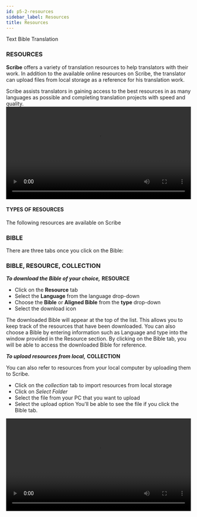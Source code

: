 ```yaml
---
id: p5-2-resources
sidebar_label: Resources
title: Resources
---
```


Text Bible Translation
### RESOURCES ###
**Scribe** offers a variety of translation resources to help translators with their work. In addition to the available online resources on Scribe, the translator can upload files from local storage as a reference for his translation work.

Scribe assists translators in gaining access to the best resources in as many languages as possible and completing translation projects with speed and quality.
<video controls src="/0.5.3/import-resources.mov" width="100%" type="video/mov"/>


#### TYPES OF RESOURCES ####

The following resources are available on Scribe

<h3>BIBLE</h3>

There are three tabs once you click on the Bible:

### BIBLE, RESOURCE, COLLECTION ###

**<i>To download the Bible of your choice,</i>**  **RESOURCE**
- Click on the **Resource** tab
- Select the **Language** from the language drop-down
- Choose the **Bible** or **Aligned Bible** from the **type** drop-down
- Select the download icon

The downloaded Bible will appear at the top of the list. This allows you to keep track of the resources that have been downloaded.
You can also choose a Bible by entering information such as Language and type into the window provided in the Resource section.
By clicking on the Bible tab, you will be able to access the downloaded Bible for reference.     

**<i>To upload resources from local,</i>**  **COLLECTION**

You can also refer to resources from your local computer by uploading them to Scribe.
- Click on the *collection* tab to import resources from local storage
- Click on *Select Folder*
- Select the file from your PC that you want to upload
- Select the upload option
You'll be able to see the file if you click the Bible tab.
<video controls src="/0.5.3/import-resources-bible.mov" width="100%" type="video/mov"/>

### To download the other reference Resources
Following resources can be used both **online** and **offline**: **Translation Notes, Translation Words, Translation Questions, Translation Academy and OBS resources** 

**Users can access these resources online by simply clicking on them. However, it's important to note that for online usage, an internet connection is required throughout the resource's usage**.

#### Steps for downloading Resources
- Hover over the Translation Notes resources for the desired language	
- On the right-hand side, click the download icon <img src="/0.5.3/download.png"  width="30px" alt="download"/>
- The chosen resource will be downloaded, and a message saying **Resource download finished** will appear at the bottom left 	
- The downloaded resource will appear at the top of the resource list under **Downloaded Resources**
- In the Downloaded Resources there is a **refresh icon** <img src="/0.5.3/refreshbutton.png"  width="30px" alt="refresh"/> that allows you to check for updates	
- If updates are available, the resource will be updated to the most recent version	
- If no updates are available, a pop-up message will appear stating No updates available
- Click the **Trash bin** icon to remove unused resources <img src="/0.5.3/trashbin.png"  width="30px" alt="trashbin"/>

Note: Bible Translation Words list and OBS Translation Words List can be used **Online only**(Refer Translotion Word List). 
<video controls src="/0.5.3/download-resources-cmn.mov" width="100%" type="video/mov"/>



### TRANSLATION NOTES ###

Scribe currently supports Translation Notes in different languages.
<video controls src="/0.5.3/import-resources-trans-notes.mov" width="100%" type="video/mov"/>

### TRANSLATION WORDS LIST ###
This section offers a list of key biblical terms.
#### Steps to refer Translation Words List
- Open the project and, within the editor pane, click on the new layout icon
- In the new column, click on the **resource selector**
- This action will open the Resource page
- From there, select the Translation Word List for the language you need
- The chosen resource will then appear in the reference column
<video controls src="/0.5.3/import-resources-transwordlist.mov" width="100%" type="video/mov"/>

### TRANSLATION WORDS ###

The list of translation words is divided into three categories:

**KT-Key Terms** - This list includes a number of important words from the Bible, along with definitions, translation suggestions, Bible references, and word data.

**Names** - This list contains facts, Bible references, examples from Bible stories, and word data about people in the Bible.

**Other** – This is a list of additional Bible terms. The definition, Bible references, and word data are all included in the list.

<video controls src="/0.5.3/import-resources-transwords.mov" width="100%" type="video/mov"/>

### TRANSLATION QUESTION ###

This resource category contains questions that are designed to help translators in analyzing and understanding specific Bible books.
<img src="/0.5.3/Translationques.PNG"  width="1000px" alt="file menu"/>

### TRANSLATION ACADEMY ###

Translation Academy is a resource for Bible translation information and instruction for translators.
<img src="/0.5.3/transacademy.PNG"  width="1000px" alt="file menu"/>

<!-- ##
To import a resource, follow the steps below.
<video controls src="/0.5.3/importresourcesep.mov" width="100%" type="video/mov"/> -->
###
###
### OPEN BIBLE STORIES (OBS) ###

Open Bible Stories is a collection of key Bible stories available for translation in easy-to-understand text.

There are three tabs once you click on the Open Bible Stories

#### OBS, RESOURCE, COLLECTION 

**<i>To download the Bible story of your choice,</i>** **RESOURCE**

- Click on the *Resource* tab
- Choose the story you want to download
- Select the download icon

The downloaded Bible story will appear at the top of the list. This allows you to keep track of the resources that have been downloaded.
You can also choose a Bible story by entering information such as Language and type into the window provided in the Resource section.
By clicking on the OBS tab, you will be able to access the downloaded Bible story for reference.
<video controls src="/0.5.3/obsresourcedownload.mov" width="100%" type="video/mov"/>

**<i>To upload resources from local,</i>** **COLLECTION**

You can also refer to resources from your local computer by uploading them to **Scribe**.

- Click on the *collection* tab to import resources from local storage
- Click on **Select Folder**
- Select the file from your PC that you want to upload
- Select the upload option
You'll be able to see the file if you click the OBS tab.
<video controls src="/0.5.3/obsresoucollection.mov" width="100%" type="video/mov"/>

### OBS TRANSLATION NOTES ###

OBS translation notes provide interpretive information for stories to assist translators with their translation work.

<img src="/0.5.3/obstransnotes.PNG"  width="1000px" alt="file menu"/>
<img src="/0.5.3/obstransnotes1.PNG"  width="1000px" alt="file menu"/>

### OBS TRANSLATION QUESTIONS ###

These questions allow translators to determine whether the intended meaning is clearly communicated to the audience.
<img src="/0.5.3/obstransques.PNG"  width="1000px" alt="file menu"/>
<img src="/0.5.3/obstransques1.PNG"  width="1000px" alt="file menu"/>

### OBS TRANSLATION WORDS LIST ###

This section offers a list of key biblical terms.
<img src="/0.5.3/obstranswl.PNG"  width="1000px" alt="file menu"/>
<img src="/0.5.3/obstranswl1.PNG"  width="1000px" alt="file menu"/>


### AUDIO 
**Steps to import the Audio resource**

- Open the project and, within the editor pane, click on the new layout icon
- In the new column, click on the **resource selector**
- This action will open the Resource page
- Select **Audio**
- Click on the *collection* tab to import resources from local storage
- Click on **Select Folder**
- Select the file from your PC that you want to upload
- Select the upload option
  
You'll be able to see the file if you click the **Audio** tab.

<video controls src="/0.5.3/en_audioresource_import.mov" width="100%" type="video/mov"/>

### UPLOAD HELP RESOURCES

To know more [check this page](./How-to/p9-2-offlineupload.md)